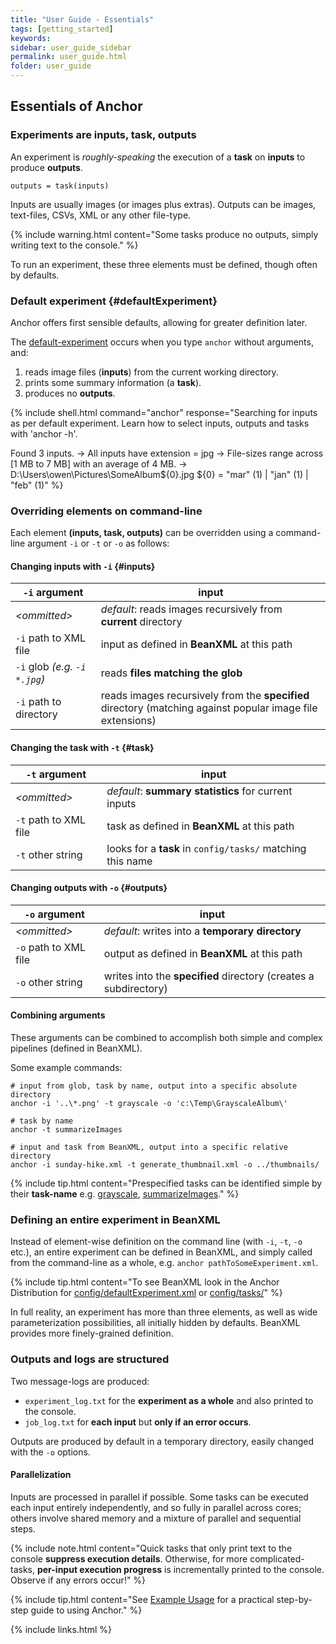 ```yaml
---
title: "User Guide - Essentials"
tags: [getting_started]
keywords:
sidebar: user_guide_sidebar
permalink: user_guide.html
folder: user_guide
---
```


## Essentials of Anchor

### Experiments are inputs, task, outputs

An experiment is *roughly-speaking* the execution of a **task** on **inputs** to produce **outputs**.

```
outputs = task(inputs)
```

Inputs are usually images (or images plus extras). Outputs can be images, text-files, CSVs, XML or any other file-type.

{% include warning.html content="Some tasks produce no outputs, simply writing text to the console." %}

To run an experiment, these three elements must be defined, though often by defaults.

### Default experiment {#defaultExperiment}

Anchor offers first sensible defaults, allowing for greater definition later.

The [default-experiment](https://github.com/anchoranalysis/anchor-assembly/blob/master/anchor-assembly/src/main/resources/config/defaultExperiment.xml) occurs when you type `anchor` without arguments, and:
1. reads image files (**inputs**) from the current working directory.
2. prints some summary information (a **task**).
3. produces no **outputs**.

{% include shell.html
command="anchor"
response="Searching for inputs as per default experiment.
Learn how to select inputs, outputs and tasks with 'anchor -h'.

Found 3 inputs.
-> All inputs have extension = jpg
-> File-sizes range across [1 MB to 7 MB] with an average of 4 MB.
-> D:\Users\owen\Pictures\SomeAlbum\${0}.jpg
${0} = \"mar\" (1) | \"jan\" (1) | \"feb\" (1)" %}

### Overriding elements on command-line

Each element **(inputs, task, outputs)** can be overridden using a command-line argument `-i` or `-t` or `-o` as follows:

#### Changing inputs with `-i` {#inputs}

|`-i` argument| input |
|--------|------|
| *&lt;ommitted&gt;* | *default*: reads images recursively from **current** directory |
| `-i` path to XML file | input as defined in **BeanXML** at this path |
| `-i` glob  *(e.g. `-i *.jpg`)* | reads **files matching the glob** |
| `-i` path to directory | reads images recursively from the **specified** directory (matching against popular image file extensions) |

#### Changing the task with `-t` {#task}

|`-t` argument| input |
|--------|------|
| *&lt;ommitted&gt;* | *default*: **summary statistics** for current inputs |
| `-t` path to XML file | task as defined in **BeanXML** at this path |
| `-t` other string | looks for a **task** in `config/tasks/` matching this name  |

#### Changing outputs with `-o` {#outputs}

|`-o` argument| input |
|--------|------|
| *&lt;ommitted&gt;* | *default*: writes into a **temporary directory** |
| `-o` path to XML file | output as defined in **BeanXML** at this path |
| `-o` other string | writes into the **specified** directory (creates a subdirectory)  |

#### Combining arguments

These arguments can be combined to accomplish both simple and complex pipelines (defined in BeanXML).

Some example commands:

```shell
# input from glob, task by name, output into a specific absolute directory
anchor -i '..\*.png' -t grayscale -o 'c:\Temp\GrayscaleAlbum\'

# task by name
anchor -t summarizeImages

# input and task from BeanXML, output into a specific relative directory
anchor -i sunday-hike.xml -t generate_thumbnail.xml -o ../thumbnails/
```

{% include tip.html content="Prespecified tasks can be identified simple by their **task-name** e.g. [grayscale](https://github.com/anchoranalysis/anchor-assembly/tree/master/anchor-assembly/src/main/resources/config/tasks/grayscale.xml), [summarizeImages](https://github.com/anchoranalysis/anchor-assembly/tree/master/anchor-assembly/src/main/resources/config/tasks/summarizeImages.xml)." %}

### Defining an entire experiment in BeanXML

Instead of element-wise definition on the command line (with `-i`, `-t`, `-o` etc.), an entire experiment can be defined in BeanXML, and simply called from the command-line as a whole, e.g. `anchor pathToSomeExperiment.xml`.

{% include tip.html content="To see BeanXML look in the Anchor Distribution for [config/defaultExperiment.xml](https://github.com/anchoranalysis/anchor-assembly/blob/master/anchor-assembly/src/main/resources/config/defaultExperiment.xml) or [config/tasks/](https://github.com/anchoranalysis/anchor-assembly/tree/master/anchor-assembly/src/main/resources/config/tasks)" %}

In full reality, an experiment has more than three elements, as well as wide parameterization possibilities, all initially hidden by defaults. BeanXML provides more finely-grained definition.


### Outputs and logs are structured

Two message-logs are produced:
- `experiment_log.txt` for the **experiment as a whole** and also printed to the console.
- `job_log.txt` for **each input** but **only if an error occurs**.

Outputs are produced by default in a temporary directory, easily changed with the `-o` options.

#### Parallelization

Inputs are processed in parallel if possible. Some tasks can be executed each input entirely independently, and so fully in parallel across cores; others involve shared memory and a mixture of parallel and sequential steps.

{% include note.html content="Quick tasks that only print text to the console **suppress execution details**. Otherwise, for more complicated-tasks, **per-input execution progress** is incrementally printed to the console. Observe if any errors occur!" %}

{% include tip.html content="See [Example Usage](/user_guide_examples.html) for a practical step-by-step guide to using Anchor." %}

{% include links.html %}
